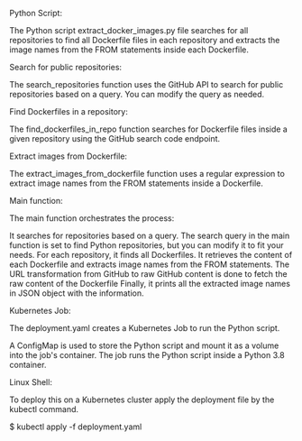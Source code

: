 Python Script:

The Python script extract_docker_images.py file searches for all repositories to find all Dockerfile files in each repository and extracts the image names from the FROM statements inside each Dockerfile.

Search for public repositories: 

The search_repositories function uses the GitHub API to search for public repositories based on a query. You can modify the query as needed.

Find Dockerfiles in a repository: 

The find_dockerfiles_in_repo function searches for Dockerfile files inside a given repository using the GitHub search code endpoint.

Extract images from Dockerfile: 

The extract_images_from_dockerfile function uses a regular expression to extract image names from the FROM statements inside a Dockerfile.

Main function: 

The main function orchestrates the process:

  It searches for repositories based on a query.
  The search query in the main function is set to find Python repositories, but you can modify it to fit your needs.
  For each repository, it finds all Dockerfiles.
  It retrieves the content of each Dockerfile and extracts image names from the FROM statements.
  The URL transformation from GitHub to raw GitHub content is done to fetch the raw content of the Dockerfile
  Finally, it prints all the extracted image names in JSON object with the information.

Kubernetes Job:

The deployment.yaml creates a Kubernetes Job to run the Python script.

A ConfigMap is used to store the Python script and mount it as a volume into the job's container.
The job runs the Python script inside a Python 3.8 container.

Linux Shell:

To deploy this on a Kubernetes cluster apply the deployment file by the kubectl command.

  $ kubectl apply -f deployment.yaml
  
